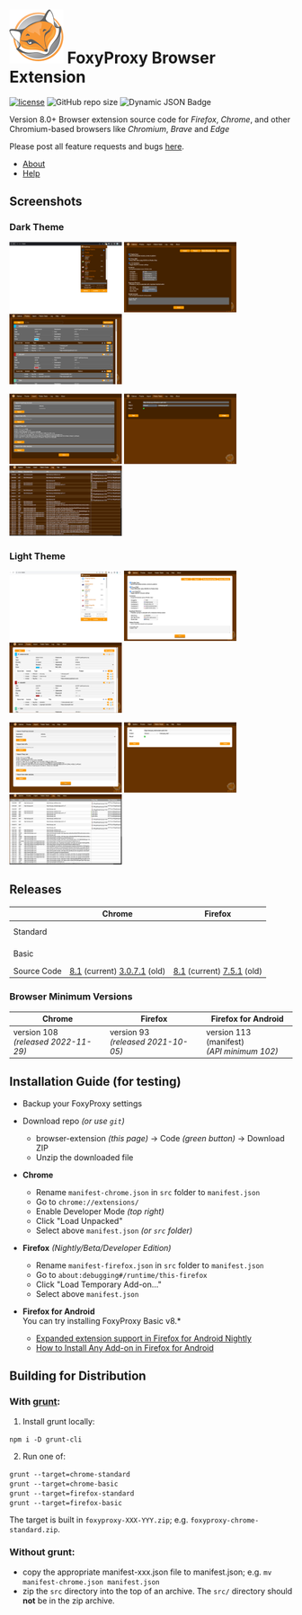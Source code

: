 # ![FoxyProxy](/src/image/icon.svg) FoxyProxy Browser Extension

[![license](https://img.shields.io/github/license/foxyproxy/browser-extension.svg)](https://github.com/foxyproxy/browser-extension/blob/master/LICENSE) 
![GitHub repo size](https://img.shields.io/github/repo-size/foxyproxy/browser-extension)
![Dynamic JSON Badge](https://img.shields.io/badge/dynamic/json?url=https%3A%2F%2Fraw.githubusercontent.com%2Ffoxyproxy%2Fbrowser-extension%2Fmain%2Fsrc%2Fmanifest-firefox.json&query=%24.version&prefix=v&label=FoxyProxy%20beta&color=f60)


Version 8.0+
Browser extension source code for *Firefox*, *Chrome*, and other Chromium-based browsers like *Chromium*, *Brave* and *Edge*

Please post all feature requests and bugs [here](https://github.com/foxyproxy/browser-extension/issues).


- [About](https://foxyproxy.github.io/browser-extension/src/content/about.html)
- [Help](https://foxyproxy.github.io/browser-extension/src/content/help.html)

## Screenshots

### Dark Theme

<img src="/screenshots/8.1/dark-theme/popup.jpg" width="200" alt=""> <img src="/screenshots/8.1/dark-theme/options-tab.jpg" width="200" alt=""> 
<img src="/screenshots/8.1/dark-theme/proxies-tab.jpg" width="200" alt="">

<img src="/screenshots/8.1/dark-theme/import-tab.jpg" width="200" alt=""> <img src="/screenshots/8.1/dark-theme/pattern-tester-tab.jpg" width="200" alt=""> 
<img src="/screenshots/8.1/dark-theme/log-tab.jpg" width="200" alt="">

### Light Theme

<img src="/screenshots/8.1/light-theme/popup.jpg" width="200" alt=""> <img src="/screenshots/8.1/light-theme/options-tab.jpg" width="200" alt="">
<img src="/screenshots/8.1/light-theme/proxies-tab.jpg" width="200" alt="">

<img src="/screenshots/8.1/light-theme/import-tab.jpg" width="200" alt=""> <img src="/screenshots/8.1/light-theme/pattern-tester-tab.jpg" width="200" alt="">
<img src="/screenshots/8.1/light-theme/log-tab.jpg" width="200" alt="">

## Releases

<table>
  <thead>
    <tr>
      <th></th>
      <th>Chrome</th>
      <th>Firefox</th>
    </tr>
  </thead>
  <tbody>
    <tr>
      <td>Standard</td>
      <td>
        <a href="https://chromewebstore.google.com/detail/foxyproxy-standard/gcknhkkoolaabfmlnjonogaaifnjlfnp"><img src="https://img.shields.io/chrome-web-store/v/gcknhkkoolaabfmlnjonogaaifnjlfnp.svg" alt=""></a><br>
        <a href="https://chromewebstore.google.com/detail/foxyproxy-standard/gcknhkkoolaabfmlnjonogaaifnjlfnp"><img src="https://img.shields.io/chrome-web-store/users/gcknhkkoolaabfmlnjonogaaifnjlfnp" alt=""></a>
      </td>
      <td>
        <a href="https://addons.mozilla.org/firefox/addon/foxyproxy-standard/"><img src="https://img.shields.io/amo/v/foxyproxy-standard" alt=""></a><br>
        <a href="https://addons.mozilla.org/firefox/addon/foxyproxy-standard/"><img src="https://img.shields.io/amo/users/foxyproxy-standard" alt=""></a>
        <a href="https://addons.mozilla.org/firefox/addon/foxyproxy-standard/"><img src="https://img.shields.io/amo/dw/foxyproxy-standard" alt=""></a>
      </td>
    </tr>
    <tr>
      <td>Basic</td>
      <td>
        <a href="https://chromewebstore.google.com/detail/foxyproxy-basic/dookpfaalaaappcdneeahomimbllocnb"><img src="https://img.shields.io/chrome-web-store/v/dookpfaalaaappcdneeahomimbllocnb.svg?color=f60" alt=""></a><br>
        <a href="https://chromewebstore.google.com/detail/foxyproxy-basic/dookpfaalaaappcdneeahomimbllocnb"><img src="https://img.shields.io/chrome-web-store/users/dookpfaalaaappcdneeahomimbllocnb" alt=""></a>
      </td>
      <td>
        <a href="https://addons.mozilla.org/firefox/addon/foxyproxy-basic/"><img src="https://img.shields.io/amo/v/foxyproxy-basic.svg?color=f60" alt=""></a><br>
        <a href="https://addons.mozilla.org/firefox/addon/foxyproxy-basic/"></a><img src="https://img.shields.io/amo/users/foxyproxy-basic" alt="">
        <a href="https://addons.mozilla.org/firefox/addon/foxyproxy-basic/"></a><img src="https://img.shields.io/amo/dw/foxyproxy-basic" alt="">
      </td>
    </tr>
    <tr>
      <td>Source Code</td>
      <td><a href="https://github.com/foxyproxy/browser-extension/releases/tag/v8.1">8.1</a> (current) <a href="https://github.com/foxyproxy/Foxyproxy_Chrome">3.0.7.1</a> (old)</td>
      <td><a href="https://github.com/foxyproxy/browser-extension/releases/tag/v8.1">8.1</a> (current) <a href="https://github.com/foxyproxy/firefox-extension/">7.5.1</a> (old)</td>
    </tr>
  </tbody>
</table>


### Browser Minimum Versions

<table>
  <thead>
    <tr>
      <th>Chrome</th>
      <th>Firefox</th>
      <th>Firefox for Android</th>
    </tr>
  </thead>
  <tbody>
    <tr>
      <td>version 108<br><i>(released 2022-11-29)</i></td>
      <td>version 93<br><i>(released 2021-10-05)</i></td>
      <td>version 113 (manifest)<br><i>(API minimum 102)</i></td>
    </tr>
  </tbody>
</table>


## Installation Guide (for testing)
- Backup your FoxyProxy settings
- Download repo *(or use `git`)*
  - browser-extension *(this page)* -> Code *(green button)* -> Download ZIP
  - Unzip the downloaded file

- **Chrome**
  - Rename `manifest-chrome.json` in `src` folder to `manifest.json`
  - Go to `chrome://extensions/`
  - Enable Developer Mode *(top right)*
  - Click "Load Unpacked"
  - Select above `manifest.json` *(or `src` folder)*

- **Firefox** *(Nightly/Beta/Developer Edition)*
  - Rename `manifest-firefox.json` in `src` folder to `manifest.json`
  - Go to `about:debugging#/runtime/this-firefox`
  - Click "Load Temporary Add-on..."
  - Select above `manifest.json`

- **Firefox for Android**  
  You can try installing FoxyProxy Basic v8.*
  - [Expanded extension support in Firefox for Android Nightly](https://blog.mozilla.org/addons/2020/09/29/expanded-extension-support-in-firefox-for-android-nightly/)
  - [How to Install Any Add-on in Firefox for Android](https://www.maketecheasier.com/install-addon-firefox-android/)

## Building for Distribution

### With [grunt](https://gruntjs.com/getting-started):

1. Install grunt locally:

`npm i -D grunt-cli`

2. Run one of:

`grunt --target=chrome-standard`<br>
`grunt --target=chrome-basic`<br>
`grunt --target=firefox-standard`<br>
`grunt --target=firefox-basic`

The target is built in `foxyproxy-XXX-YYY.zip`; e.g. `foxyproxy-chrome-standard.zip`.

### Without grunt:

- copy the appropriate manifest-xxx.json file to manifest.json; e.g. `mv manifest-chrome.json manifest.json`
- zip the `src` directory into the top of an archive. The `src/` directory should **not** be in the zip archive.

